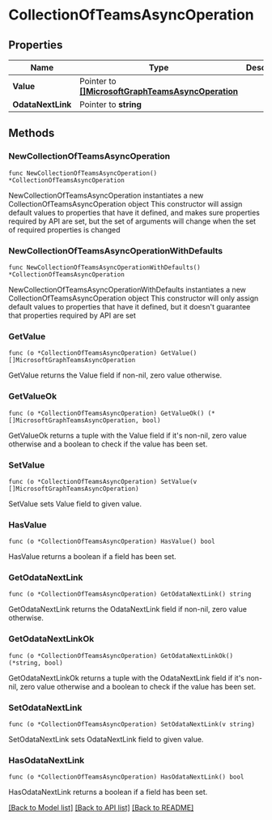 # CollectionOfTeamsAsyncOperation

## Properties

Name | Type | Description | Notes
------------ | ------------- | ------------- | -------------
**Value** | Pointer to [**[]MicrosoftGraphTeamsAsyncOperation**](MicrosoftGraphTeamsAsyncOperation.md) |  | [optional] 
**OdataNextLink** | Pointer to **string** |  | [optional] 

## Methods

### NewCollectionOfTeamsAsyncOperation

`func NewCollectionOfTeamsAsyncOperation() *CollectionOfTeamsAsyncOperation`

NewCollectionOfTeamsAsyncOperation instantiates a new CollectionOfTeamsAsyncOperation object
This constructor will assign default values to properties that have it defined,
and makes sure properties required by API are set, but the set of arguments
will change when the set of required properties is changed

### NewCollectionOfTeamsAsyncOperationWithDefaults

`func NewCollectionOfTeamsAsyncOperationWithDefaults() *CollectionOfTeamsAsyncOperation`

NewCollectionOfTeamsAsyncOperationWithDefaults instantiates a new CollectionOfTeamsAsyncOperation object
This constructor will only assign default values to properties that have it defined,
but it doesn't guarantee that properties required by API are set

### GetValue

`func (o *CollectionOfTeamsAsyncOperation) GetValue() []MicrosoftGraphTeamsAsyncOperation`

GetValue returns the Value field if non-nil, zero value otherwise.

### GetValueOk

`func (o *CollectionOfTeamsAsyncOperation) GetValueOk() (*[]MicrosoftGraphTeamsAsyncOperation, bool)`

GetValueOk returns a tuple with the Value field if it's non-nil, zero value otherwise
and a boolean to check if the value has been set.

### SetValue

`func (o *CollectionOfTeamsAsyncOperation) SetValue(v []MicrosoftGraphTeamsAsyncOperation)`

SetValue sets Value field to given value.

### HasValue

`func (o *CollectionOfTeamsAsyncOperation) HasValue() bool`

HasValue returns a boolean if a field has been set.

### GetOdataNextLink

`func (o *CollectionOfTeamsAsyncOperation) GetOdataNextLink() string`

GetOdataNextLink returns the OdataNextLink field if non-nil, zero value otherwise.

### GetOdataNextLinkOk

`func (o *CollectionOfTeamsAsyncOperation) GetOdataNextLinkOk() (*string, bool)`

GetOdataNextLinkOk returns a tuple with the OdataNextLink field if it's non-nil, zero value otherwise
and a boolean to check if the value has been set.

### SetOdataNextLink

`func (o *CollectionOfTeamsAsyncOperation) SetOdataNextLink(v string)`

SetOdataNextLink sets OdataNextLink field to given value.

### HasOdataNextLink

`func (o *CollectionOfTeamsAsyncOperation) HasOdataNextLink() bool`

HasOdataNextLink returns a boolean if a field has been set.


[[Back to Model list]](../README.md#documentation-for-models) [[Back to API list]](../README.md#documentation-for-api-endpoints) [[Back to README]](../README.md)


